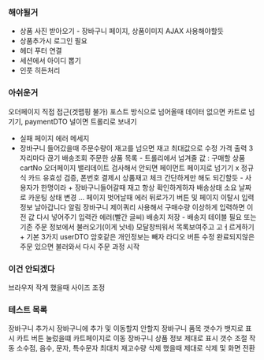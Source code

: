 ### 해야될거
- 상품 사진 받아오기 - 장바구니 페이지, 상품이미지 AJAX 사용해야할듯 
- 상품추가시 로그인 필요 
- 헤더 푸터 연결 
- 세션에서 아이디 뽑기 
- 인풋 히든처리 

### 아쉬운거 
오더페이지 직접 접근(겟맵핑 불가) 포스트 방식으로 넘어올때 데이터 없으면 카트로 넘기기, paymentDTO 널이면 트롤리로 보내기 

- 실패 페이지 에러 메세지
- 장바구니 들어갔을때 주문수량이 재고를 넘으면 재고 최대값으로 수정
  가격 출력 3자리마다 끊기 
배송조회 주문한 상품 목록 - 트롤리에서 넘겨줄 값 : 구매할 상품 cartNo
오더페이지 밸리데이트 검사해서 안되면 페이먼트 페이지로 넘기기 x
정규식 카드 유효성 검증, 폰번호 
결제시 상품재고 체크 간단하게만 해도 되긴할듯 - 사용자가 한명이라 + 장바구니들어갈때 재고 항상 확인하게하자
배송상태 소요 날짜로 카운팅 상태 변경 ... 
페이지 벗어날때 에러 뒤로가기 버튼 및 페이지 이탈시 입력정보 날아갑니다 알림
장바구니 제이쿼리 사용해서 구매수량 이상하게 입력하면 이전 값 다시 넣어주기
입력칸 에러(빨간 글씨)
배송지 저장 - 배송지 테이블 필요 또는 기존 주문 정보에서 불러오기(이게 낫네) 모달창띄워서 목록보여주고 고ㅓ르게하기 + 기본 3가지
userDTO 암호같은 개인정보는 빼자
라디오 버튼 수정
완료되지않은 주문 있으면 불러와서 다시 주문 과정 시작

### 이건 안되겠다 
브라우저 작게 했을때 사이즈 조정

### 테스트 목록 
장바구니 추가시 장바구니에 추가 및 이동할지 안할지
장바구니 품목 갯수가 뱃지로 표시
카트 버튼 눌렀을떄 카트페이지로 이동
장바구니 상품 정보 제대로 표시
갯수 조절 작동 소수점, 음수, 문자, 특수문자 최대치 재고수량
삭제 했을때 제대로 삭제 및 화면 전환 
